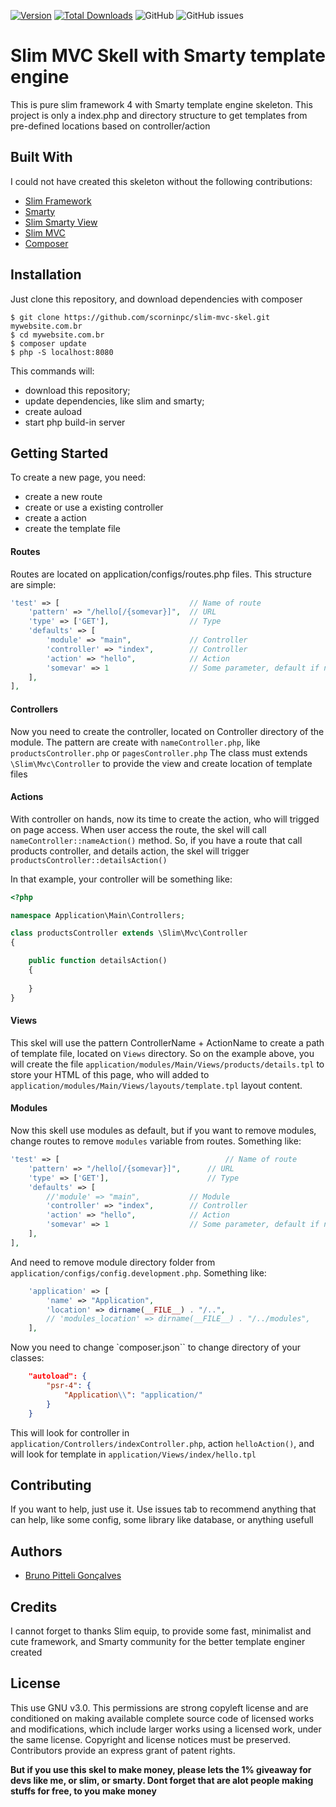 <!-- [![License](http://poser.pugx.org/scorninpc/slim-mvc-skel/license)](https://packagist.org/packages/scorninpc/slim-mvc-skel) -->
[![Version](http://poser.pugx.org/scorninpc/slim-mvc-skel/version?style=flat-square)](https://packagist.org/packages/scorninpc/slim-mvc-skel)
[![Total Downloads](http://poser.pugx.org/scorninpc/slim-mvc/downloads?style=flat-square)](https://packagist.org/packages/scorninpc/slim-mvc-skel)
![GitHub](https://img.shields.io/github/license/scorninpc/slim-mvc-skel)
![GitHub issues](https://img.shields.io/github/issues-raw/scorninpc/slim-mvc-skel)

# Slim MVC Skell with Smarty template engine

This is pure slim framework 4 with Smarty template engine skeleton. This project is only a index.php and directory structure to get templates from pre-defined locations based on controller/action

## Built With

I could not have created this skeleton without the following contributions:

* [Slim Framework](https://github.com/slimphp/Slim)
* [Smarty](https://github.com/smarty-php/smarty)
* [Slim Smarty View](https://github.com/scorninpc/slim-smarty-view)
* [Slim MVC](https://github.com/scorninpc/slim-mvc)
* [Composer](https://github.com/composer/composer)

## Installation

Just clone this repository, and download dependencies with composer

```
$ git clone https://github.com/scorninpc/slim-mvc-skel.git mywebsite.com.br
$ cd mywebsite.com.br
$ composer update
$ php -S localhost:8080
```

This commands will:
- download this repository;
- update dependencies, like slim and smarty;
- create auload
- start php build-in server

## Getting Started

To create a new page, you need:

- create a new route
- create or use a existing controller
- create a action
- create the template file

#### Routes

Routes are located on application/configs/routes.php files. This structure are simple:

```php
'test' => [                             // Name of route
	'pattern' => "/hello[/{somevar}]",  // URL
	'type' => ['GET'],                  // Type
	'defaults' => [
		'module' => "main",             // Controller
		'controller' => "index",        // Controller
		'action' => "hello",            // Action
		'somevar' => 1                  // Some parameter, default if not passed on url
	],
],
```

#### Controllers

Now you need to create the controller, located on Controller directory of the module. The pattern are create with `nameController.php`, like `productsController.php` or `pagesController.php` 
The class must extends `\Slim\Mvc\Controller` to provide the view and create location of template files

#### Actions

With controller on hands, now its time to create the action, who will trigged on page access. When user access the route, the skel will call `nameController::nameAction()` method. So, if you have a route that call products controller, and details action, the skel will trigger `productsController::detailsAction()`

In that example, your controller will be something like:

```php
<?php

namespace Application\Main\Controllers;

class productsController extends \Slim\Mvc\Controller
{

	public function detailsAction()
	{
		
	}
}
```

#### Views

This skel will use the pattern ControllerName + ActionName to create a path of template file, located on `Views` directory. So on the example above, you will create the file `application/modules/Main/Views/products/details.tpl` to store your HTML of this page, who will added to `application/modules/Main/Views/layouts/template.tpl` layout content.

#### Modules

Now this skell use modules as default, but if you want to remove modules, change routes to remove `modules` variable from routes. Something like:

```php
'test' => [                                     // Name of route
	'pattern' => "/hello[/{somevar}]",      // URL
	'type' => ['GET'],                      // Type
	'defaults' => [
		//'module' => "main",           // Module
		'controller' => "index",        // Controller
		'action' => "hello",            // Action
		'somevar' => 1                  // Some parameter, default if not passed on url
	],
],
```

And need to remove module directory folder from `application/configs/config.development.php`. Something like:

```php
	'application' => [
		'name' => "Application",
		'location' => dirname(__FILE__) . "/..",
		// 'modules_location' => dirname(__FILE__) . "/../modules",
	],
```

Now you need to change `composer.json`` to change directory of your classes:

```json
	"autoload": {
        "psr-4": {
            "Application\\": "application/"
        }
    }
```

This will look for controller in `application/Controllers/indexController.php`, action `helloAction()`, and will look for template in `application/Views/index/hello.tpl`

## Contributing

If you want to help, just use it. Use issues tab to recommend anything that can help, like some config, some library like database, or anything usefull

## Authors

* [Bruno Pitteli Gonçalves](https://github.com/scorninpc)

## Credits

I cannot forget to thanks Slim equip, to provide some fast, minimalist and cute framework, and Smarty community for the better template enginer created

## License

This use GNU v3.0. This permissions are strong copyleft license and are conditioned on making available complete source code of licensed works and modifications, which include larger works using a licensed work, under the same license. Copyright and license notices must be preserved. Contributors provide an express grant of patent rights.

**But if you use this skel to make money, please lets the 1% giveaway for devs like me, or slim, or smarty. Dont forget that are alot people making stuffs for free, to you make money**
